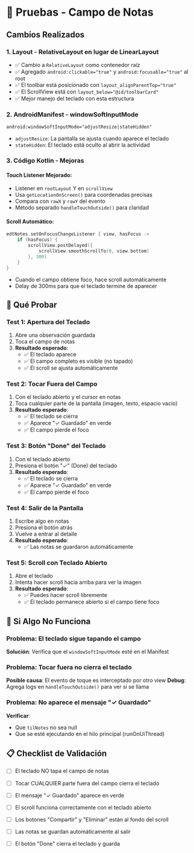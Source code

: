 # 🧪 Pruebas - Campo de Notas

## Cambios Realizados

### 1. **Layout - RelativeLayout en lugar de LinearLayout**
- ✅ Cambio a `RelativeLayout` como contenedor raíz
- ✅ Agregado `android:clickable="true"` y `android:focusable="true"` al root
- ✅ El toolbar está posicionado con `layout_alignParentTop="true"`
- ✅ El ScrollView está con `layout_below="@id/toolbarCard"`
- ✅ Mejor manejo del teclado con esta estructura

### 2. **AndroidManifest - windowSoftInputMode**
```xml
android:windowSoftInputMode="adjustResize|stateHidden"
```
- `adjustResize`: La pantalla se ajusta cuando aparece el teclado
- `stateHidden`: El teclado está oculto al abrir la actividad

### 3. **Código Kotlin - Mejoras**

#### Touch Listener Mejorado:
- Listener en `rootLayout` Y en `scrollView`
- Usa `getLocationOnScreen()` para coordenadas precisas
- Compara con `rawX` y `rawY` del evento
- Método separado `handleTouchOutside()` para claridad

#### Scroll Automático:
```kotlin
edtNotes.setOnFocusChangeListener { view, hasFocus ->
    if (hasFocus) {
        scrollView.postDelayed({
            scrollView.smoothScrollTo(0, view.bottom)
        }, 300)
    }
}
```
- Cuando el campo obtiene foco, hace scroll automáticamente
- Delay de 300ms para que el teclado termine de aparecer

## 🎯 Qué Probar

### Test 1: Apertura del Teclado
1. Abre una observación guardada
2. Toca el campo de notas
3. **Resultado esperado**: 
   - ✅ El teclado aparece
   - ✅ El campo completo es visible (no tapado)
   - ✅ El scroll se ajusta automáticamente

### Test 2: Tocar Fuera del Campo
1. Con el teclado abierto y el cursor en notas
2. Toca cualquier parte de la pantalla (imagen, texto, espacio vacío)
3. **Resultado esperado**:
   - ✅ El teclado se cierra
   - ✅ Aparece "✓ Guardado" en verde
   - ✅ El campo pierde el foco

### Test 3: Botón "Done" del Teclado
1. Con el teclado abierto
2. Presiona el botón "✓" (Done) del teclado
3. **Resultado esperado**:
   - ✅ El teclado se cierra
   - ✅ Aparece "✓ Guardado" en verde
   - ✅ El campo pierde el foco

### Test 4: Salir de la Pantalla
1. Escribe algo en notas
2. Presiona el botón atrás
3. Vuelve a entrar al detalle
4. **Resultado esperado**:
   - ✅ Las notas se guardaron automáticamente

### Test 5: Scroll con Teclado Abierto
1. Abre el teclado
2. Intenta hacer scroll hacia arriba para ver la imagen
3. **Resultado esperado**:
   - ✅ Puedes hacer scroll libremente
   - ✅ El teclado permanece abierto si el campo tiene foco

## 🐛 Si Algo No Funciona

### Problema: El teclado sigue tapando el campo
**Solución**: Verifica que el `windowSoftInputMode` esté en el Manifest

### Problema: Tocar fuera no cierra el teclado
**Posible causa**: El evento de toque es interceptado por otro view
**Debug**: Agrega logs en `handleTouchOutside()` para ver si se llama

### Problema: No aparece el mensaje "✓ Guardado"
**Verificar**: 
- Que `tilNotes` no sea null
- Que se esté ejecutando en el hilo principal (runOnUiThread)

## 📋 Checklist de Validación

- [ ] El teclado NO tapa el campo de notas
- [ ] Tocar CUALQUIER parte fuera del campo cierra el teclado
- [ ] El mensaje "✓ Guardado" aparece en verde
- [ ] El scroll funciona correctamente con el teclado abierto
- [ ] Los botones "Compartir" y "Eliminar" están al fondo del scroll
- [ ] Las notas se guardan automáticamente al salir
- [ ] El botón "Done" cierra el teclado y guarda

